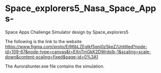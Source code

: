 # Space_explorers5_Nasa_Space_Apps-
Space Apps Challenge Simulator design by Space_explorers5

The following is the link to the website
https://www.figma.com/proto/Ei96bLZEgIkf5qni0z5keZ/Untitled?node-id=109-67&node-type=canvas&t=EXnTmGkK2DWrdsjb-1&scaling=scale-down&content-scaling=fixed&page-id=0%3A1


The Aurorahunter.exe file contains the simulation.

